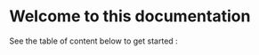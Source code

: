 # Welcome to this documentation

See the table of content below to get started :

```{tableofcontents}
```